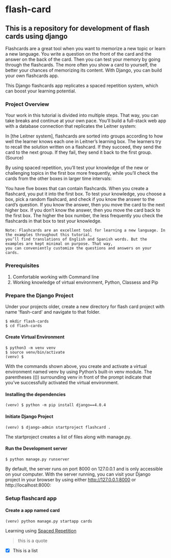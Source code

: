 # flash-card
## This is a repository for development of flash cards using django

Flashcards are a great tool when you want to memorize a new topic or learn a new language. You write a question on the front of the card and the answer on the back of the card. Then you can test your memory by going through the flashcards. The more often you show a card to yourself, the better your chances of memorizing its content. With Django, you can build your own flashcards app.

This Django flashcards app replicates a spaced repetition system, which can boost your learning potential.

### Project Overview
Your work in this tutorial is divided into multiple steps. That way, you can take breaks and continue at your own pace. You’ll build a full-stack web app with a database connection that replicates the Leitner system:

In [the Leitner system], flashcards are sorted into groups according to how well the learner knows each one in Leitner’s learning box. The learners try to recall the solution written on a flashcard. If they succeed, they send the card to the next group. If they fail, they send it back to the first group. (Source)

By using spaced repetition, you’ll test your knowledge of the new or challenging topics in the first box more frequently, while you’ll check the cards from the other boxes in larger time intervals:

You have five boxes that can contain flashcards.
When you create a flashcard, you put it into the first box.
To test your knowledge, you choose a box, pick a random flashcard, and check if you know the answer to the card’s question.
If you know the answer, then you move the card to the next higher box.
If you don’t know the answer, then you move the card back to the first box.
The higher the box number, the less frequently you check the flashcards in that box to test your knowledge.

```
Note: Flashcards are an excellent tool for learning a new language. In the examples throughout this tutorial, 
you’ll find translations of English and Spanish words. But the examples are kept minimal on purpose. That way, 
you can conveniently customize the questions and answers on your cards.
```

### Prerequisites
1. Comfortable working with Command line
2. Working knowledge of virtual environment, Python, Classess and Pip

### Prepare the Django Project

Under your projects older, create a new directory for flash card project with name 'flash-card' and 
navigate to that folder.

```shell
$ mkdir flash-cards
$ cd flash-cards
```
#### Create Virtual Environment
```shell
$ python3 -m venv venv
$ source venv/bin/activate
(venv) $
```
With the commands shown above, you create and activate a virtual environment named venv by using Python’s built-in
venv module. The parentheses (()) surrounding venv in front of the prompt indicate that you’ve successfully 
activated the virtual environment.

#### Installing the dependencies
``` shell
(venv) $ python -m pip install django==4.0.4
```
#### Initiate Django Project
```shell
(venv) $ django-admin startproject flashcard .
```
The startproject creates a list of files along with manage.py.

#### Run the Development server
```shell
$ python manage.py runserver
```
By default, the server runs on port 8000 on 127.0.0.1 and is only accessible on your computer. With the server running, 
you can visit your Django project in your browser by using either http://127.0.0.1:8000 or http://localhost:8000:


### Setup flashcard app
#### Create a app named card
```shell
(venv) python manage.py startapp cards
```


Learning using [Spaced Repetition](https://e-student.org/spaced-repetition/)

> this is a quote

- [x] This is a list
